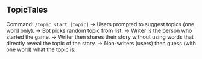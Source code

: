 ## TopicTales

Command: `/topic start [topic]`
-> Users prompted to suggest topics (one word only).
-> Bot picks random topic from list.
-> Writer is the person who started the game.
-> Writer then shares their story without using words that directly reveal the topic of the story.
-> Non-writers (users) then guess (with one word) what the topic is.